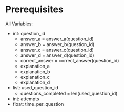# Prerequisites

All Variables:
- int: question_id
    - answer_a = answer_a(question_id)
    - answer_b = answer_b(question_id)
    - answer_c = answer_c(question_id)
    - answer_d = answer_d(question_id)
    - correct_answer = correct_answer(question_id)
    - explanation_a
    - explanation_b
    - explanation_c
    - explanation_d
- list: used_question_id
    - questions_completed = len(used_question_id)
- int: attempts
- float: time_per_question